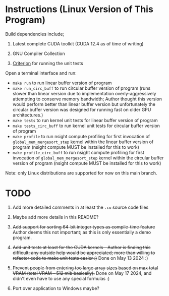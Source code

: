 
# Instructions (Linux Version of This Program)

Build dependencies include;

1. Latest complete CUDA toolkit (CUDA 12.4 as of time of writing)

2. GNU Compiler Collection

3. [Criterion](https://github.com/Snaipe/Criterion) for running the unit tests

Open a terminal interface and run:

- `make run` to run linear buffer version of program
- `make run_circ_buff` to run circular buffer version of program (runs slower than linear version
       due to implementation overly-aggressively attempting to conserve memory bandwidth; Author
       thought this version would perform better than linear buffer version but unfortunately
       the circular buffer version was designed for running fast on older GPU architectures.)
- `make tests` to run kernel unit tests for linear buffer version of program
- `make tests_circ_buff` to run kernel unit tests for circular buffer version of program
- `make profile` to run nsight compute profiling for first invocation of `global_mem_mergesort_step`
        kernel within the linear buffer version of program (nsight compute MUST be installed for
        this to work)
- `make profile_circ_buff` to run nsight compute profiling for first invocation of `global_mem_mergesort_step`
        kernel within the circular buffer version of program (nsight compute MUST be installed for
        this to work)

Note: only Linux distributions are supported for now on this main branch.

# TODO

1. Add more detailed comments in at least the `.cu` source code files

2. Maybe add more details in this README?

3. <s>Add support for sorting 64-bit integer types as compile-time feature</s> Author deems
      this not important; as this is only essentially a demo program.

4. <s>Add unit tests at least for the CUDA kernels - Author is finding this difficult;
      any outside help would be appreciated; more than willing to refactor code to
      make unit tests easier :)</s> Done on May 13 2024 :)

5. <s>Prevent people from entering too large array sizes based on max total VRAM (total VRAM - 512 mib basically).</s>
      Done on May 17 2024, and didn't even have to use any special formulas :)

6. Port over application to Windows maybe?

